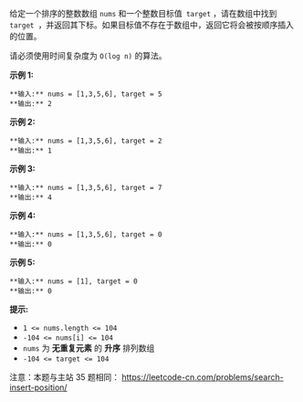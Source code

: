 给定一个排序的整数数组 `nums` 和一个整数目标值` target` ，请在数组中找到 `target
`，并返回其下标。如果目标值不存在于数组中，返回它将会被按顺序插入的位置。

请必须使用时间复杂度为 `O(log n)` 的算法。



**示例 1:**

    
    
    **输入:** nums = [1,3,5,6], target = 5
    **输出:** 2
    

**示例  2:**

    
    
    **输入:** nums = [1,3,5,6], target = 2
    **输出:** 1
    

**示例 3:**

    
    
    **输入:** nums = [1,3,5,6], target = 7
    **输出:** 4
    

**示例 4:**

    
    
    **输入:** nums = [1,3,5,6], target = 0
    **输出:** 0
    

**示例 5:**

    
    
    **输入:** nums = [1], target = 0
    **输出:** 0
    



**提示:**

  * `1 <= nums.length <= 104`
  * `-104 <= nums[i] <= 104`
  * `nums` 为 **无重复元素** 的 **升序** 排列数组
  * `-104 <= target <= 104`



注意：本题与主站 35 题相同： <https://leetcode-cn.com/problems/search-insert-position/>


